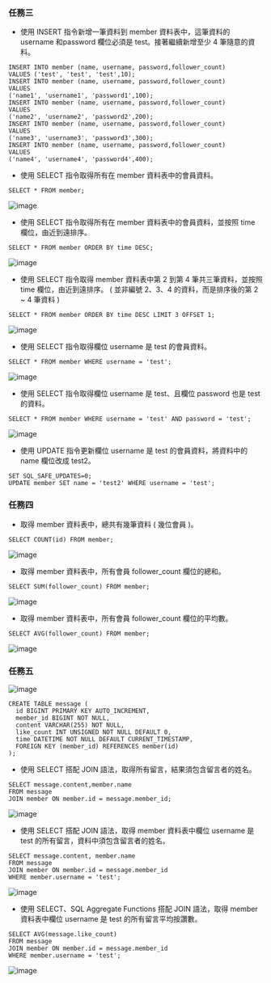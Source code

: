 ### 任務三
* 使⽤ INSERT 指令新增⼀筆資料到 member 資料表中，這筆資料的 username 和password 欄位必須是 test。接著繼續新增⾄少 4 筆隨意的資料。
```MySQL=
INSERT INTO member (name, username, password,follower_count)
VALUES ('test', 'test', 'test',10);
INSERT INTO member (name, username, password,follower_count)
VALUES 
('name1', 'username1', 'password1',100);
INSERT INTO member (name, username, password,follower_count)
VALUES 
('name2', 'username2', 'password2',200);
INSERT INTO member (name, username, password,follower_count)
VALUES 
('name3', 'username3', 'password3',300);
INSERT INTO member (name, username, password,follower_count)
VALUES 
('name4', 'username4', 'password4',400);
```

* 使⽤ SELECT 指令取得所有在 member 資料表中的會員資料。
```MySQL=
SELECT * FROM member;
```
![image](https://github.com/MingLin1995/WeHelp-Bootcamp-Stage1/assets/125284928/529ce1c8-a8d1-4dc9-9731-7cc399d25208)


* 使⽤ SELECT 指令取得所有在 member 資料表中的會員資料，並按照 time 欄位，由近到遠排序。
```MySQL=
SELECT * FROM member ORDER BY time DESC;
```
![image](https://github.com/MingLin1995/WeHelp-Bootcamp-Stage1/assets/125284928/535beb1f-2ef8-4b67-921d-02c9fedd64ad)


* 使⽤ SELECT 指令取得 member 資料表中第 2 到第 4 筆共三筆資料，並按照 time 欄位，由近到遠排序。 ( 並非編號 2、3、4 的資料，⽽是排序後的第 2 ~ 4 筆資料 )
```MySQL=
SELECT * FROM member ORDER BY time DESC LIMIT 3 OFFSET 1;
```
![image](https://github.com/MingLin1995/WeHelp-Bootcamp-Stage1/assets/125284928/5a992937-7cff-41ad-b227-b45957cb1fea)


* 使⽤ SELECT 指令取得欄位 username 是 test 的會員資料。
```MySQL=
SELECT * FROM member WHERE username = 'test';
```
![image](https://github.com/MingLin1995/WeHelp-Bootcamp-Stage1/assets/125284928/cb0172bb-9e46-4c7b-a30a-4a257713582e)


* 使⽤ SELECT 指令取得欄位 username 是 test、且欄位 password 也是 test 的資料。
```MySQL=
SELECT * FROM member WHERE username = 'test' AND password = 'test';
```
![image](https://github.com/MingLin1995/WeHelp-Bootcamp-Stage1/assets/125284928/4cdd3c1a-f349-4fa3-8608-db67ce9cccaa)


* 使⽤ UPDATE 指令更新欄位 username 是 test 的會員資料，將資料中的 name 欄位改成 test2。
```MySQL=
SET SQL_SAFE_UPDATES=0;
UPDATE member SET name = 'test2' WHERE username = 'test';
```

### 任務四
* 取得 member 資料表中，總共有幾筆資料 ( 幾位會員 )。
```MySQL=
SELECT COUNT(id) FROM member;
```
![image](https://github.com/MingLin1995/WeHelp-Bootcamp-Stage1/assets/125284928/490a70e1-5542-44de-af0f-6d24fa3a6a9f)


* 取得 member 資料表中，所有會員 follower_count 欄位的總和。
```MySQL=
SELECT SUM(follower_count) FROM member;
```
![image](https://github.com/MingLin1995/WeHelp-Bootcamp-Stage1/assets/125284928/e5e25536-3902-4b35-a209-207001c6b1e2)


* 取得 member 資料表中，所有會員 follower_count 欄位的平均數。
```MySQL=
SELECT AVG(follower_count) FROM member;
```
![image](https://github.com/MingLin1995/WeHelp-Bootcamp-Stage1/assets/125284928/fbd05b91-fd49-47e4-9526-eef8c9b26535)



### 任務五
![image](https://github.com/MingLin1995/WeHelp-Bootcamp-Stage1/assets/125284928/db0b3e95-e56e-4bb7-b871-0e839380f025)

```MySQL=
CREATE TABLE message (
  id BIGINT PRIMARY KEY AUTO_INCREMENT,
  member_id BIGINT NOT NULL,
  content VARCHAR(255) NOT NULL,
  like_count INT UNSIGNED NOT NULL DEFAULT 0,
  time DATETIME NOT NULL DEFAULT CURRENT_TIMESTAMP,
  FOREIGN KEY (member_id) REFERENCES member(id)
);
```
* 使⽤ SELECT 搭配 JOIN 語法，取得所有留⾔，結果須包含留⾔者的姓名。
```MySQL=
SELECT message.content,member.name
FROM message
JOIN member ON member.id = message.member_id;
```
![image](https://github.com/MingLin1995/WeHelp-Bootcamp-Stage1/assets/125284928/42131839-c54d-41c2-8e54-c98cb036ba12)


* 使⽤ SELECT 搭配 JOIN 語法，取得 member 資料表中欄位 username 是 test 的所有留⾔，資料中須包含留⾔者的姓名。
```MySQL=
SELECT message.content, member.name
FROM message
JOIN member ON member.id = message.member_id
WHERE member.username = 'test';
```
![image](https://github.com/MingLin1995/WeHelp-Bootcamp-Stage1/assets/125284928/53c4efe6-740c-48b2-af97-7d974f420b1c)


* 使⽤ SELECT、SQL Aggregate Functions 搭配 JOIN 語法，取得 member 資料表中欄位 username 是 test 的所有留⾔平均按讚數。
```MySQL=
SELECT AVG(message.like_count)
FROM message
JOIN member ON member.id = message.member_id
WHERE member.username = 'test';
```
![image](https://github.com/MingLin1995/WeHelp-Bootcamp-Stage1/assets/125284928/7a105ef9-7e62-444a-9540-ea0125d59250)


